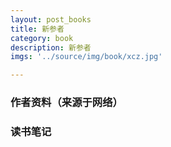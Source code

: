```yaml
---
layout: post_books
title: 新参者
category: book
description: 新参者
imgs: '../source/img/book/xcz.jpg'

---
```

### 作者资料（来源于网络）


### 读书笔记